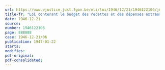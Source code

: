 ```yaml
---
url: https://www.ejustice.just.fgov.be/eli/loi/1946/12/21/1946122106/justel
title-fr: "Loi contenant le budget des recettes et des dépenses extraordinaires pour l'exercice 1946"
date: 1946-12-21
source:
number: 1946122106
page: 888888
case: 1946-12-21/06
publication: 1947-01-22
starts:
modifies:
pdf-original:
pdf-consolidated:
---
```


